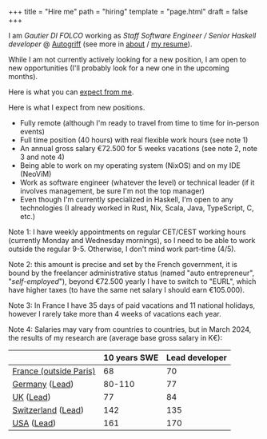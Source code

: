 +++
title = "Hire me"
path = "hiring"
template = "page.html"
draft = false
+++

I am *Gautier DI FOLCO* working as *Staff Software Engineer / Senior Haskell developer*
@ [Autogriff](https://github.com/Autogriff) (see more in [about](@/pages/about.md) /
[my resume](/DIFOLCOGautierCurriculumVitaeEnTech.pdf)).

While I am not currently actively looking for a new position, I am open to new
opportunities (I'll probably look for a new one in the upcoming months).

Here is what you can [expect from me](@/blog/2024-01-21_readme.md).

Here is what I expect from new positions.

* Fully remote (although I'm ready to travel from time to time for in-person events)
* Full time position (40 hours) with real flexible work hours (see note 1)
* An annual gross salary €72.500 for 5 weeks vacations (see note 2, note 3 and note 4)
* Being able to work on my operating system (NixOS) and on my IDE (NeoViM)
* Work as software engineer (whatever the level) or technical leader (if it involves management, be sure I'm not the top manager)
* Even though I'm currently specialized in Haskell, I'm open to any technologies (I already worked in Rust, Nix, Scala, Java, TypeScript, C, etc.)

Note 1: I have weekly appointments on regular CET/CEST working hours
(currently Monday and Wednesday mornings),
so I need to be able to work outside the regular 9-5.
Otherwise, I don't mind work part-time (4/5).

Note 2: this amount is precise and set by the French government, it is bound by
the freelancer administrative status (named "auto entrepreneur", "*self-employed*"),
beyond €72.500 yearly I have to switch to "EURL", which have higher taxes
(to have the same net salary I should earn €105.000).

Note 3: In France I have 35 days of paid vacations and 11 national holidays,
however I rarely take more than 4 weeks of vacations each year.

Note 4: Salaries may vary from countries to countries, but in March 2024,
the results of my research are (average base gross salary in K€):

|                                                                                                                                                                                                     | 10 years SWE | Lead developer |
|-----------------------------------------------------------------------------------------------------------------------------------------------------------------------------------------------------|--------------|----------------|
| [France (outside Paris)](https://datarecrutement.fr/actualites/metiers/le-salaire-du-full-stack-engineer/)                                                                                          | 68           | 70             |
| [Germany](https://www.levels.fyi/t/software-engineer/levels/senior/locations/germany) ([Lead](https://www.payscale.com/research/DE/Job=Lead_Software_Engineer/Salary))                              | 80-110       | 77             |
| [UK](https://www.glassdoor.com/Salaries/london-software-engineer-salary-SRCH_IL.0,6_IM1035_KO7,24.htm) ([Lead](https://www.glassdoor.co.uk/Salaries/lead-software-engineer-salary-SRCH_KO0,22.htm)) | 77           | 84             |
| [Switzerland](https://www.levels.fyi/t/software-engineer/locations/switzerland) ([Lead](https://www.glassdoor.com/Salaries/zurich-lead-software-engineer-salary-SRCH_IL.0,6_IM1144_KO7,29.htm))     | 142          | 135            |
| [USA](https://www.levels.fyi/t/software-engineer) ([Lead](https://www.glassdoor.com/Salaries/lead-software-engineer-salary-SRCH_KO0,22.htm))                                                        | 161          | 170            |
